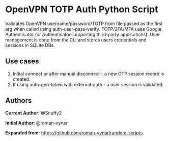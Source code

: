 # OpenVPN TOTP Auth Python Script

Validates OpenVPN username/password/TOTP from file passed as the first arg when called using auth-user-pass-verify. TOTP/2FA/MFA uses Google Authenticator (or Authenticator-supporting third-party applications). User management is done from the CLI and stores users credentials and sessions in SQLite DBs.

## Use cases
1. Initial connect or after manual disconnect - a new OTP session record is created.
2. If using auth-gen-token with external-auth - a user session is validated.

## Authors

**Current Author:** @Snuffy2

**Initial Author:** @roman-vynar

**Expanded from:** https://github.com/roman-vynar/random-scripts
